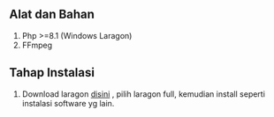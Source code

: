 ## Alat dan Bahan
1. Php >=8.1 (Windows Laragon)
2. FFmpeg

## Tahap Instalasi

1. Download laragon [disini](https://laragon.org/download/index.html) , pilih laragon full, kemudian install seperti instalasi software yg lain.
